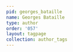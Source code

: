 ```yaml
---
pid: georges_bataille
name: Georges Bataille
type: author
order: '057'
layout: tagpage
collection: author_tags
---
```

